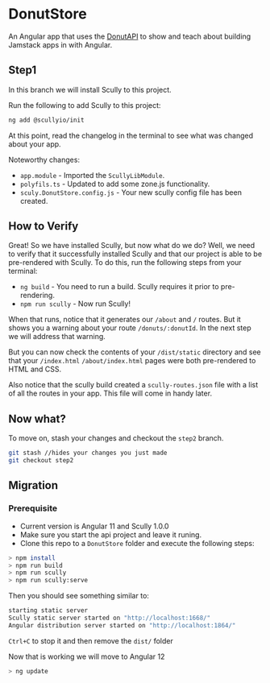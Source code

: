 # DonutStore

An Angular app that uses the [DonutAPI](git@github.com:aaronfrost/DonutAPI.git) to show and teach about
building Jamstack apps in with Angular.

## Step1

In this branch we will install Scully to this project.

Run the following to add Scully to this project:

```bash
ng add @scullyio/init
```

At this point, read the changelog in the terminal to see what was changed about your app.

Noteworthy changes:

-   `app.module` - Imported the `ScullyLibModule`.
-   `polyfils.ts` - Updated to add some zone.js functionality.
-   `sculy.DonutStore.config.js` - Your new scully config file has been created.

## How to Verify

Great! So we have installed Scully, but now what do we do? Well, we need to verify that it successfully
installed Scully and that our project is able to be pre-rendered with Scully. To do this, run the
following steps from your terminal:

-   `ng build` - You need to run a build. Scully requires it prior to pre-rendering.
-   `npm run scully` - Now run Scully!

When that runs, notice that it generates our `/about` and `/` routes. But it shows you a warning
about your route `/donuts/:donutId`. In the next step we will address that warning.

But you can now check the contents of your `/dist/static` directory and see that your `/index.html`
`/about/index.html` pages were both pre-rendered to HTML and CSS.

Also notice that the scully build created a `scully-routes.json` file with a list of all the routes in
your app. This file will come in handy later.

## Now what?

To move on, stash your changes and checkout the `step2` branch.

```bash
git stash //hides your changes you just made
git checkout step2
```

## Migration

### Prerequisite

-   Current version is Angular 11 and Scully 1.0.0
-   Make sure you start the api project and leave it runing.
-   Clone this repo to a `DonutStore` folder and execute the following steps:

```bash
> npm install
> npm run build
> npm run scully
> npm run scully:serve
```

Then you should see something similar to:

```bash
starting static server
Scully static server started on "http://localhost:1668/"
Angular distribution server started on "http://localhost:1864/"
```

`Ctrl+C` to stop it and then remove the `dist/` folder

Now that is working we will move to Angular 12

```bash
> ng update
```

